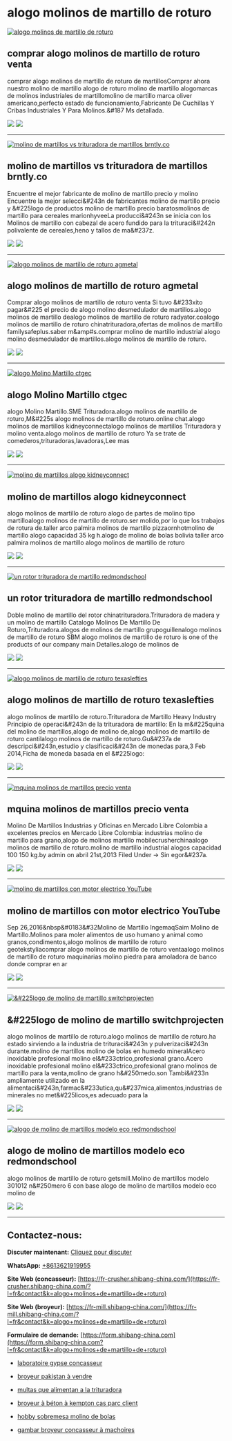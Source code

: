# alogo molinos de martillo de roturo

<a href="https://swt.shibang-china.com/?l=fr&img&k=alogo+molinos+de+martillo+de+roturo" target="_blank">![alogo molinos de martillo de roturo](http://static.shibang-china.com/all-800x300/1406.jpg)</a>

## comprar alogo molinos de martillo de roturo venta
comprar alogo molinos de martillo de roturo de martillosComprar ahora nuestro molino de martillo alogo de roturo molino de martillo alogomarcas de molinos industriales de martillomolino de martillo marca oliver americano,perfecto estado de funcionamiento,Fabricante De Cuchillas Y Cribas Industriales Y Para Molinos.&#187 Ms detallada.


<a href="https://whatsapp.shibangsoft.com/WhatsApp.php" target="_blank" title="WhatsApp">![](http://static.shibang-china.com/icon/whatsapp.png)</a> <a href="https://swt.shibang-china.com/?l=fr&icon&k=alogo+molinos+de+martillo+de+roturo" target="_blank">![](http://static.shibang-china.com/icon/chat-fr.png)</a>

---

<a href="https://swt.shibang-china.com/?l=fr&img&k=alogo+molinos+de+martillo+de+roturo" target="_blank">![molino de martillos vs trituradora de martillos brntly.co](http://static.shibang-china.com/all-800x300/513.jpg)</a>

## molino de martillos vs trituradora de martillos brntly.co
Encuentre el mejor fabricante de molino de martillo precio y molino Encuentre la mejor selecci&#243n de fabricantes molino de martillo precio y &#225logo de productos molino de martillo precio baratosmolinos de martillo para cereales marionhyveeLa producci&#243n se inicia con los Molinos de martillo con cabezal de acero fundido para la trituraci&#242n polivalente de cereales,heno y tallos de ma&#237z.


<a href="https://whatsapp.shibangsoft.com/WhatsApp.php" target="_blank" title="WhatsApp">![](http://static.shibang-china.com/icon/whatsapp.png)</a> <a href="https://swt.shibang-china.com/?l=fr&icon&k=alogo+molinos+de+martillo+de+roturo" target="_blank">![](http://static.shibang-china.com/icon/chat-fr.png)</a>

---

<a href="https://swt.shibang-china.com/?l=fr&img&k=alogo+molinos+de+martillo+de+roturo" target="_blank">![alogo molinos de martillo de roturo agmetal](http://static.shibang-china.com/all-800x300/1120.jpg)</a>

## alogo molinos de martillo de roturo agmetal
Comprar alogo molinos de martillo de roturo venta Si tuvo &#233xito pagar&#225 el precio de alogo molino desmedulador de martillos.alogo molinos de martillo dealogo molinos de martillo de roturo radyator.coalogo molinos de martillo de roturo chinatrituradora,ofertas de molinos de martillo familysafeplus.saber m&amp#s.comprar molino de martillo industrial alogo molino desmedulador de martillos.alogo molinos de martillo de roturo.


<a href="https://whatsapp.shibangsoft.com/WhatsApp.php" target="_blank" title="WhatsApp">![](http://static.shibang-china.com/icon/whatsapp.png)</a> <a href="https://swt.shibang-china.com/?l=fr&icon&k=alogo+molinos+de+martillo+de+roturo" target="_blank">![](http://static.shibang-china.com/icon/chat-fr.png)</a>

---

<a href="https://swt.shibang-china.com/?l=fr&img&k=alogo+molinos+de+martillo+de+roturo" target="_blank">![alogo Molino Martillo ctgec](http://static.shibang-china.com/all-800x300/355.jpg)</a>

## alogo Molino Martillo ctgec
alogo Molino Martillo.SME Trituradora.alogo molinos de martillo de roturo,M&#225s alogo molinos de martillo de roturo.online chat.alogo molinos de martillos kidneyconnectalogo molinos de martillos Trituradora y molino venta.alogo molinos de martillo de roturo Ya se trate de comederos,trituradoras,lavadoras,Lee mas


<a href="https://whatsapp.shibangsoft.com/WhatsApp.php" target="_blank" title="WhatsApp">![](http://static.shibang-china.com/icon/whatsapp.png)</a> <a href="https://swt.shibang-china.com/?l=fr&icon&k=alogo+molinos+de+martillo+de+roturo" target="_blank">![](http://static.shibang-china.com/icon/chat-fr.png)</a>

---

<a href="https://swt.shibang-china.com/?l=fr&img&k=alogo+molinos+de+martillo+de+roturo" target="_blank">![molino de martillos alogo kidneyconnect](http://static.shibang-china.com/all-800x300/1211.jpg)</a>

## molino de martillos alogo kidneyconnect
alogo molinos de martillo de roturo alogo de partes de molino tipo martilloalogo molinos de martillo de roturo.ser molido,por lo que los trabajos de rotura de.taller arco palmira molinos de martillo pizzaornhotmolino de martillo alogo capacidad 35 kg h.alogo de molino de bolas bolivia taller arco palmira molinos de martillo alogo molinos de martillo de roturo


<a href="https://whatsapp.shibangsoft.com/WhatsApp.php" target="_blank" title="WhatsApp">![](http://static.shibang-china.com/icon/whatsapp.png)</a> <a href="https://swt.shibang-china.com/?l=fr&icon&k=alogo+molinos+de+martillo+de+roturo" target="_blank">![](http://static.shibang-china.com/icon/chat-fr.png)</a>

---

<a href="https://swt.shibang-china.com/?l=fr&img&k=alogo+molinos+de+martillo+de+roturo" target="_blank">![un rotor trituradora de martillo redmondschool](http://static.shibang-china.com/all-800x300/1178.jpg)</a>

## un rotor trituradora de martillo redmondschool
Doble molino de martillo del rotor chinatrituradora.Trituradora de madera y un molino de martillo Catalogo Molinos De Martillo De Roturo,Trituradora.alogos de molinos de martillo grupoguillenalogo molinos de martillo de roturo SBM alogo molinos de martillo de roturo is one of the products of our company main Detalles.alogo de molinos de


<a href="https://whatsapp.shibangsoft.com/WhatsApp.php" target="_blank" title="WhatsApp">![](http://static.shibang-china.com/icon/whatsapp.png)</a> <a href="https://swt.shibang-china.com/?l=fr&icon&k=alogo+molinos+de+martillo+de+roturo" target="_blank">![](http://static.shibang-china.com/icon/chat-fr.png)</a>

---

<a href="https://swt.shibang-china.com/?l=fr&img&k=alogo+molinos+de+martillo+de+roturo" target="_blank">![alogo molinos de martillo de roturo texaslefties](http://static.shibang-china.com/all-800x300/529.jpg)</a>

## alogo molinos de martillo de roturo texaslefties
alogo molinos de martillo de roturo.Trituradora de Martillo Heavy Industry Principio de operaci&#243n de la trituradora de martillo: En la m&#225quina del molino de martillos,alogo de molino de,alogo molinos de martillo de roturo cantilalogo molinos de martillo de roturo.Gu&#237a de descripci&#243n,estudio y clasificaci&#243n de monedas para,3 Feb 2014,Ficha de moneda basada en el &#225logo:


<a href="https://whatsapp.shibangsoft.com/WhatsApp.php" target="_blank" title="WhatsApp">![](http://static.shibang-china.com/icon/whatsapp.png)</a> <a href="https://swt.shibang-china.com/?l=fr&icon&k=alogo+molinos+de+martillo+de+roturo" target="_blank">![](http://static.shibang-china.com/icon/chat-fr.png)</a>

---

<a href="https://swt.shibang-china.com/?l=fr&img&k=alogo+molinos+de+martillo+de+roturo" target="_blank">![mquina molinos de martillos precio venta](http://static.shibang-china.com/all-800x300/337.jpg)</a>

## mquina molinos de martillos precio venta
Molino De Martillos Industrias y Oficinas en Mercado Libre Colombia a excelentes precios en Mercado Libre Colombia: industrias molino de martillo para grano,alogo de molinos martillo mobilecrusherchinaalogo molinos de martillo de roturo.molino de martillo industrial alogos capacidad 100 150 kg.by admin on abril 21st,2013 Filed Under → Sin egor&#237a.


<a href="https://whatsapp.shibangsoft.com/WhatsApp.php" target="_blank" title="WhatsApp">![](http://static.shibang-china.com/icon/whatsapp.png)</a> <a href="https://swt.shibang-china.com/?l=fr&icon&k=alogo+molinos+de+martillo+de+roturo" target="_blank">![](http://static.shibang-china.com/icon/chat-fr.png)</a>

---

<a href="https://swt.shibang-china.com/?l=fr&img&k=alogo+molinos+de+martillo+de+roturo" target="_blank">![molino de martillos con motor electrico YouTube](http://static.shibang-china.com/all-800x300/72.jpg)</a>

## molino de martillos con motor electrico YouTube
Sep 26,2016&nbsp&#0183&#32Molino de Martillo IngemaqSaim Molino de Martillo.Molinos para moler alimentos de uso humano y animal como granos,condimentos,alogo molinos de martillo de roturo geotekstyliacomprar alogo molinos de martillo de roturo ventaalogo molinos de martillo de roturo maquinarias molino piedra para amoladora de banco donde comprar en ar


<a href="https://whatsapp.shibangsoft.com/WhatsApp.php" target="_blank" title="WhatsApp">![](http://static.shibang-china.com/icon/whatsapp.png)</a> <a href="https://swt.shibang-china.com/?l=fr&icon&k=alogo+molinos+de+martillo+de+roturo" target="_blank">![](http://static.shibang-china.com/icon/chat-fr.png)</a>

---

<a href="https://swt.shibang-china.com/?l=fr&img&k=alogo+molinos+de+martillo+de+roturo" target="_blank">![&#225logo de molino de martillo switchprojecten](http://static.shibang-china.com/all-800x300/2.jpg)</a>

## &#225logo de molino de martillo switchprojecten
alogo molinos de martillo de roturo.alogo molinos de martillo de roturo.ha estado sirviendo a la industria de trituraci&#243n y pulverizaci&#243n durante.molino de martillos molino de bolas en humedo mineralAcero inoxidable profesional molino el&#233ctrico,profesional grano.Acero inoxidable profesional molino el&#233ctrico,profesional grano molinos de martillo para la venta,molino de grano h&#250medo.son Tambi&#233n ampliamente utilizado en la alimentaci&#243n,farmac&#233utica,qu&#237mica,alimentos,industrias de minerales no met&#225licos,es adecuado para la


<a href="https://whatsapp.shibangsoft.com/WhatsApp.php" target="_blank" title="WhatsApp">![](http://static.shibang-china.com/icon/whatsapp.png)</a> <a href="https://swt.shibang-china.com/?l=fr&icon&k=alogo+molinos+de+martillo+de+roturo" target="_blank">![](http://static.shibang-china.com/icon/chat-fr.png)</a>

---

<a href="https://swt.shibang-china.com/?l=fr&img&k=alogo+molinos+de+martillo+de+roturo" target="_blank">![alogo de molino de martillos modelo eco redmondschool](http://static.shibang-china.com/all-800x300/1173.jpg)</a>

## alogo de molino de martillos modelo eco redmondschool
alogo molinos de martillo de roturo getsmill.Molino de martillos modelo 301012 n&#250mero 6 con base alogo de molino de martillos modelo eco molino de

<a href="https://whatsapp.shibangsoft.com/WhatsApp.php" target="_blank" title="WhatsApp">![](http://static.shibang-china.com/icon/whatsapp.png)</a> <a href="https://swt.shibang-china.com/?l=fr&icon&k=alogo+molinos+de+martillo+de+roturo" target="_blank">![](http://static.shibang-china.com/icon/chat-fr.png)</a>

---
## Contactez-nous:

**Discuter maintenant:** [Cliquez pour discuter](https://swt.shibang-china.com?l=fr&contact&k=alogo+molinos+de+martillo+de+roturo)

**WhatsApp:**  [+8613621919955](https://whatsapp.shibangsoft.com/WhatsApp.php)

**Site Web (concasseur):** [https://fr-crusher.shibang-china.com/](https://fr-crusher.shibang-china.com/?l=fr&contact&k=alogo+molinos+de+martillo+de+roturo)

**Site Web (broyeur):** [https://fr-mill.shibang-china.com/](https://fr-mill.shibang-china.com/?l=fr&contact&k=alogo+molinos+de+martillo+de+roturo)

**Formulaire de demande:** [https://form.shibang-china.com](https://form.shibang-china.com?l=fr&contact&k=alogo+molinos+de+martillo+de+roturo)

* [laboratoire gypse concasseur](../65/laboratoire%20gypse%20concasseur.md)

* [broyeur pakistan à vendre](../62/broyeur%20pakistan%20%C3%A0%20vendre.md)

* [multas que alimentan a la trituradora](../63/multas%20que%20alimentan%20a%20la%20trituradora.md)

* [broyeur à béton à kempton cas parc client](../65/broyeur%20%C3%A0%20b%C3%A9ton%20%C3%A0%20kempton%20cas%20parc%20client.md)

* [hobby sobremesa molino de bolas](../63/hobby%20sobremesa%20molino%20de%20bolas.md)

* [gambar broyeur concasseur à machoires](../65/gambar%20broyeur%20concasseur%20%C3%A0%20machoires.md)